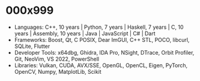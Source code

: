 # 000x999

- Languages: C++, 10 years | Python, 7 years | Haskell, 7 years | C, 10 years | Assembly, 10 years | Java | JavaScript | C# | Dart
- Frameworks: Boost, Qt, C POSIX, Dear ImGUI, C++ STL, POCO, libcurl, SQLite, Flutter
- Developer Tools: x64dbg, Ghidra, IDA Pro, NSight, DTrace, Orbit Profiler, Git, NeoVim, VS 2022, PowerShell
- Libraries: Vulkan, CUDA, AVX/SSE, OpenGL, OpenCL, Eigen, PyTorch, OpenCV, Numpy, MatplotLib, Scikit
